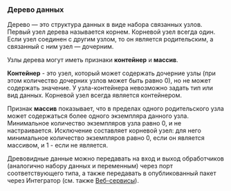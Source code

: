 
### Дерево данных
Дерево — это структура данных в виде набора связанных узлов. Первый узел дерева называется корнем. Корневой узел всегда один. Если узел соединен с другим узлом, то он является родительским, а связанный с ним узел — дочерним.

Узлы дерева могут иметь признаки **контейнер** и **массив**.

**Контейнер** - это узел, который может содержать дочерние узлы (при этом количество дочерних узлов может быть равно 0), но не может содержать значение. У узла-контейнера невозможно задать тип или вид данных. Корневой узел всегда является контейнером.

Признак **массив** показывает, что в пределах одного родительского узла может содержаться более одного экземпляра данного узла. Минимальное количество экземпляров узла равно 0, и не настраивается. Исключение составляет корневой узел: для него минимальное количество экземпляров равно 0, если он является массивом, и 1 - если не является.

Древовидные данные можно передавать на вход и выход обработчиков (аналогично набору данных и переменным) через порт соответствующего типа, а также передавать в опубликованный пакет через Интегратор (см. также [Веб-сервисы](../../integration/web-services/README.md)).